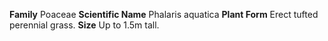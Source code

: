  **Family** Poaceae **Scientific Name** Phalaris aquatica **Plant Form** Erect tufted perennial grass. **Size** Up to 1.5m tall.